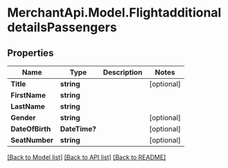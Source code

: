 # MerchantApi.Model.FlightadditionaldetailsPassengers
## Properties

Name | Type | Description | Notes
------------ | ------------- | ------------- | -------------
**Title** | **string** |  | [optional] 
**FirstName** | **string** |  | 
**LastName** | **string** |  | 
**Gender** | **string** |  | [optional] 
**DateOfBirth** | **DateTime?** |  | [optional] 
**SeatNumber** | **string** |  | [optional] 

[[Back to Model list]](../README.md#documentation-for-models) [[Back to API list]](../README.md#documentation-for-api-endpoints) [[Back to README]](../README.md)


